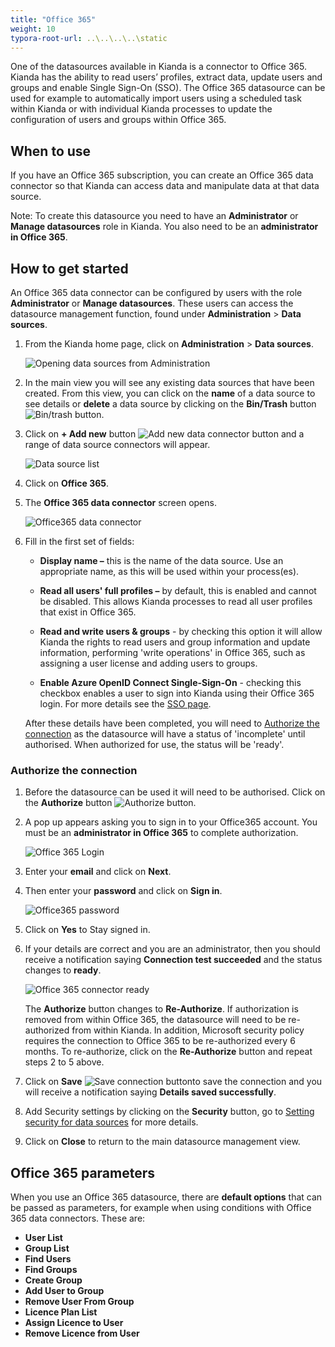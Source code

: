 ```yaml
---
title: "Office 365"
weight: 10
typora-root-url: ..\..\..\..\static
---
```


One of the datasources available in Kianda is a connector to Office 365. Kianda has the ability to read users’ profiles, extract data, update users and groups and enable Single Sign-On (SSO). The Office 365 datasource can be used for example to automatically import users using a scheduled task within Kianda or with individual Kianda processes to update the configuration of users and groups within Office 365.

## When to use

If you have an Office 365 subscription, you can create an Office 365 data connector so that Kianda can access data and manipulate data at that data source.

Note: To create this datasource you need to have an **Administrator** or **Manage datasources** role in Kianda. You also need to be an **administrator in Office 365**.

## How to get started ##

An Office 365 data connector can be configured by users with the role **Administrator** or **Manage datasources**. These users can access the datasource management function, found under **Administration** > **Data sources**.

1. From the Kianda home page, click on **Administration** > **Data sources**.

   ![Opening data sources from Administration](/images/open-data-sources.jpg)

2. In the main view you will see any existing data sources that have been created. From this view, you can click on the **name** of a data source to see details or **delete** a data source by clicking on the **Bin/Trash** button ![Bin/trash button](/images/binicon.png). 

3. Click on **+ Add new** button ![Add new data connector button](/images/addnew.png) and a range of data source connectors will appear.

      ![Data source list](/images/datasource-range.jpg)

4. Click on **Office 365**.

5. The **Office 365 data connector** screen opens.

   ![Office365 data connector](/images/office365-data-connector.jpg)

6. Fill in the first set of fields:

      - **Display name –** this is the name of the data source. Use an appropriate name, as this will be used within your process(es). 

      - **Read all users' full profiles –** by default, this is enabled and cannot be disabled. This allows Kianda processes to read all user profiles that exist in Office 365.

      - **Read and write users & groups** - by checking this option it will allow Kianda the rights to read users and group information and update information, performing 'write operations' in Office 365, such as assigning a user license and adding users to groups. 

      - **Enable Azure OpenID Connect Single-Sign-On** - checking this checkbox enables a user to sign into Kianda using their Office 365 login. For more details see the [SSO page](/docs/security/sso/).

      After these details have been completed, you will need to [Authorize the connection](#authorize-the-connection) as the datasource will have a status of 'incomplete' until authorised. When authorized for use, the status will be 'ready'.

### Authorize the connection

1. Before the datasource can be used it will need to be authorised. Click on the **Authorize** button ![Authorize button](/images/authorize.jpg).

2. A pop up appears asking you to sign in to your Office365 account. You must be an **administrator in Office 365** to complete authorization.

   ![Office 365 Login](/images/office365-login.jpg)

3. Enter your **email** and click on **Next**.

4. Then enter your **password** and click on **Sign in**.

   ![Office365 password](/images/password-office365.jpg)

5. Click on **Yes** to Stay signed in.

6. If your details are correct and you are an administrator, then you should receive a notification saying **Connection test succeeded** and the status changes to **ready**.

   ![Office 365 connector ready](/images/office365-ready.jpg)

   The **Authorize** button changes to **Re-Authorize**. If authorization is removed from within Office 365, the datasource will need to be re-authorized from within Kianda. In addition, Microsoft security policy requires the connection to Office 365 to be re-authorized every 6 months. To re-authorize, click on the **Re-Authorize** button and repeat steps 2 to 5 above.

7. Click on **Save** ![Save connection button](/images/save-connection.jpg)to save the connection and you will receive a notification saying **Details saved successfully**. 

8. Add Security settings by clicking on the **Security** button, go to [Setting security for data sources](/docs/platform/connectors/#setting-security-for-data-sources) for more details.

9. Click on **Close** to return to the main datasource management view.





## Office 365 parameters ##

When you use an Office 365 datasource, there are **default options** that can be passed as parameters, for example when using conditions with Office 365 data connectors. These are:

- **User List**
- **Group List**
- **Find Users**
- **Find Groups**
- **Create Group**
- **Add User to Group**
- **Remove User From Group**
- **Licence Plan List**
- **Assign Licence to User**
- **Remove Licence from User**
